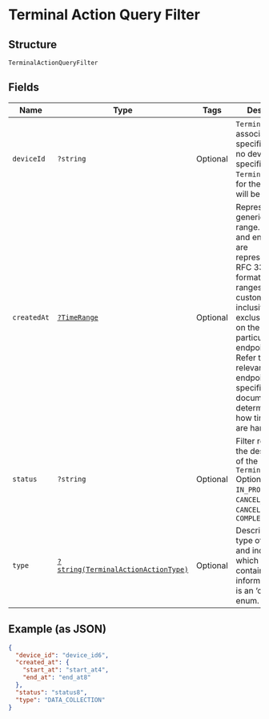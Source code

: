 
# Terminal Action Query Filter

## Structure

`TerminalActionQueryFilter`

## Fields

| Name | Type | Tags | Description | Getter | Setter |
|  --- | --- | --- | --- | --- | --- |
| `deviceId` | `?string` | Optional | `TerminalAction`s associated with a specific device. If no device is specified then all<br>`TerminalAction`s for the merchant will be displayed. | getDeviceId(): ?string | setDeviceId(?string deviceId): void |
| `createdAt` | [`?TimeRange`](../../doc/models/time-range.md) | Optional | Represents a generic time range. The start and end values are<br>represented in RFC 3339 format. Time ranges are customized to be<br>inclusive or exclusive based on the needs of a particular endpoint.<br>Refer to the relevant endpoint-specific documentation to determine<br>how time ranges are handled. | getCreatedAt(): ?TimeRange | setCreatedAt(?TimeRange createdAt): void |
| `status` | `?string` | Optional | Filter results with the desired status of the `TerminalAction`<br>Options: `PENDING`, `IN_PROGRESS`, `CANCEL_REQUESTED`, `CANCELED`, `COMPLETED` | getStatus(): ?string | setStatus(?string status): void |
| `type` | [`?string(TerminalActionActionType)`](../../doc/models/terminal-action-action-type.md) | Optional | Describes the type of this unit and indicates which field contains the unit information. This is an ‘open’ enum. | getType(): ?string | setType(?string type): void |

## Example (as JSON)

```json
{
  "device_id": "device_id6",
  "created_at": {
    "start_at": "start_at4",
    "end_at": "end_at8"
  },
  "status": "status8",
  "type": "DATA_COLLECTION"
}
```


